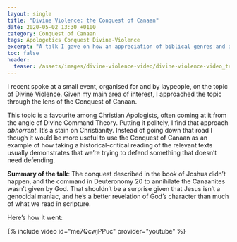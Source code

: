 ```yaml
---
layout: single
title: "Divine Violence: the Conquest of Canaan"
date: 2020-05-02 13:30 +0100
category: Conquest of Canaan
tags: Apologetics Conquest Divine-Violence
excerpt: "A talk I gave on how an appreciation of biblical genres and archaeological evidence can help us navigate difficult passages."
toc: false
header:
  teaser: /assets/images/divine-violence-video/divine-violence-video_teaser.png
---
```


I recent spoke at a small event, organised for and by laypeople, on the topic of Divine Violence. Given my main area of interest, I approached the topic through the lens of the Conquest of Canaan.

This topic is a favourite among Christian Apologists, often coming at it from the angle of Divine Command Theory. Putting it politely, I find that approach _abhorrent_. It’s a stain on Christianity. Instead of going down that road I though it would be more useful to use the Conquest of Canaan as an example of how taking a historical-critical reading of the relevant texts usually demonstrates that we’re trying to defend something that doesn’t need defending.

**Summary of the talk**: The conquest described in the book of Joshua didn’t happen, and the command in Deuteronomy 20 to annihilate the Canaanites wasn’t given by God. That shouldn’t be a surprise given that Jesus isn’t a genocidal maniac, and he’s a better revelation of God’s character than much of what we read in scripture.

Here’s how it went:

{% include video id="me7QcwjPPuc" provider="youtube" %}
